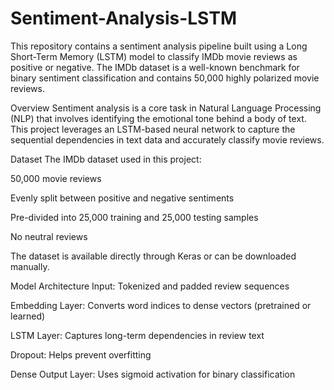 # Sentiment-Analysis-LSTM

This repository contains a sentiment analysis pipeline built using a Long Short-Term Memory (LSTM) model to classify IMDb movie reviews as positive or negative. The IMDb dataset is a well-known benchmark for binary sentiment classification and contains 50,000 highly polarized movie reviews.

Overview
Sentiment analysis is a core task in Natural Language Processing (NLP) that involves identifying the emotional tone behind a body of text. This project leverages an LSTM-based neural network to capture the sequential dependencies in text data and accurately classify movie reviews.

Dataset
The IMDb dataset used in this project:

50,000 movie reviews

Evenly split between positive and negative sentiments

Pre-divided into 25,000 training and 25,000 testing samples

No neutral reviews

The dataset is available directly through Keras or can be downloaded manually.

Model Architecture
Input: Tokenized and padded review sequences

Embedding Layer: Converts word indices to dense vectors (pretrained or learned)

LSTM Layer: Captures long-term dependencies in review text

Dropout: Helps prevent overfitting

Dense Output Layer: Uses sigmoid activation for binary classification


